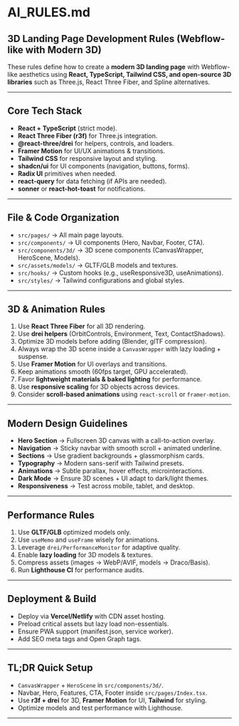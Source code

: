 # AI_RULES.md

## 3D Landing Page Development Rules (Webflow-like with Modern 3D)

These rules define how to create a **modern 3D landing page** with Webflow-like aesthetics using **React, TypeScript, Tailwind CSS, and open-source 3D libraries** such as Three.js, React Three Fiber, and Spline alternatives.

---

## Core Tech Stack

- **React + TypeScript** (strict mode).
- **React Three Fiber (r3f)** for Three.js integration.
- **@react-three/drei** for helpers, controls, and loaders.
- **Framer Motion** for UI/UX animations & transitions.
- **Tailwind CSS** for responsive layout and styling.
- **shadcn/ui** for UI components (navigation, buttons, forms).
- **Radix UI** primitives when needed.
- **react-query** for data fetching (if APIs are needed).
- **sonner** or **react-hot-toast** for notifications.

---

## File & Code Organization

- `src/pages/` → All main page layouts.
- `src/components/` → UI components (Hero, Navbar, Footer, CTA).
- `src/components/3d/` → 3D scene components (CanvasWrapper, HeroScene, Models).
- `src/assets/models/` → GLTF/GLB models and textures.
- `src/hooks/` → Custom hooks (e.g., useResponsive3D, useAnimations).
- `src/styles/` → Tailwind configurations and global styles.

---

## 3D & Animation Rules

1. Use **React Three Fiber** for all 3D rendering.
2. Use **drei helpers** (OrbitControls, Environment, Text, ContactShadows).
3. Optimize 3D models before adding (Blender, glTF compression).
4. Always wrap the 3D scene inside a `CanvasWrapper` with lazy loading + suspense.
5. Use **Framer Motion** for UI overlays and transitions.
6. Keep animations smooth (60fps target, GPU accelerated).
7. Favor **lightweight materials & baked lighting** for performance.
8. Use **responsive scaling** for 3D objects across devices.
9. Consider **scroll-based animations** using `react-scroll` or `framer-motion`.

---

## Modern Design Guidelines

- **Hero Section** → Fullscreen 3D canvas with a call-to-action overlay.
- **Navigation** → Sticky navbar with smooth scroll + animated underline.
- **Sections** → Use gradient backgrounds + glassmorphism cards.
- **Typography** → Modern sans-serif with Tailwind presets.
- **Animations** → Subtle parallax, hover effects, microinteractions.
- **Dark Mode** → Ensure 3D scenes + UI adapt to dark/light themes.
- **Responsiveness** → Test across mobile, tablet, and desktop.

---

## Performance Rules

1. Use **GLTF/GLB** optimized models only.
2. Use `useMemo` and `useFrame` wisely for animations.
3. Leverage `drei/PerformanceMonitor` for adaptive quality.
4. Enable **lazy loading** for 3D models & textures.
5. Compress assets (images → WebP/AVIF, models → Draco/Basis).
6. Run **Lighthouse CI** for performance audits.

---

## Deployment & Build

- Deploy via **Vercel/Netlify** with CDN asset hosting.
- Preload critical assets but lazy load non-essentials.
- Ensure PWA support (manifest.json, service worker).
- Add SEO meta tags and Open Graph tags.

---

## TL;DR Quick Setup

- `CanvasWrapper` + `HeroScene` in `src/components/3d/`.
- Navbar, Hero, Features, CTA, Footer inside `src/pages/Index.tsx`.
- Use **r3f + drei** for 3D, **Framer Motion** for UI, **Tailwind** for styling.
- Optimize models and test performance with Lighthouse.

---
